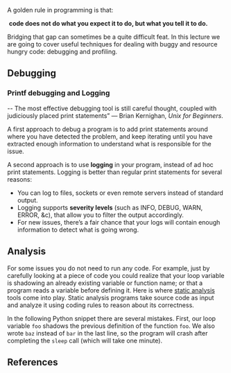 A golden rule in programming is that:

​	**code does not do what you expect it to do, but what you tell it to do.** 

Bridging that gap can sometimes be a quite difficult feat. In this lecture we are going to cover useful techniques for dealing with buggy and resource hungry code: debugging and profiling.

## Debugging

### Printf debugging and Logging

-- The most effective debugging tool is still careful thought, coupled with judiciously placed print statements” — Brian Kernighan, *Unix for Beginners*.

A first approach to debug a program is to add print statements around where you have detected the problem, and keep iterating until you have extracted enough information to understand what is responsible for the issue.

A second approach is to use **logging** in your program, instead of ad hoc print statements. Logging is better than regular print statements for several reasons:

- You can log to files, sockets or even remote servers instead of standard output.
- Logging supports **severity levels** (such as INFO, DEBUG, WARN, ERROR, &c), that allow you to filter the output accordingly.
- For new issues, there’s a fair chance that your logs will contain enough information to detect what is going wrong.

## Analysis

For some issues you do not need to run any code. For example, just by carefully looking at a piece of code you could realize that your loop variable is shadowing an already existing variable or function name; or that a program reads a variable before defining it. Here is where [static analysis](https://en.wikipedia.org/wiki/Static_program_analysis) tools come into play. Static analysis programs take source code as input and analyze it using coding rules to reason about its correctness.

In the following Python snippet there are several mistakes. First, our loop variable `foo` shadows the previous definition of the function `foo`. We also wrote `baz` instead of `bar` in the last line, so the program will crash after completing the `sleep` call (which will take one minute).

## References






